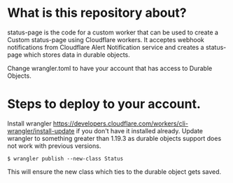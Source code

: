 # What is this repository about?

status-page is the code for a custom worker that can be used to create a Custom status-page using Cloudflare workers. It acceptes webhook notifications from Cloudflare Alert Notification service and creates a status-page which stores data in durable objects.

Change wrangler.toml to have your account that has access to Durable Objects.

# Steps to deploy to your account.

Install wrangler https://developers.cloudflare.com/workers/cli-wrangler/install-update if you don't have it installed already. Update wrangler to something greater than 1.19.3 as durable objects support does not work with previous versions.

```
$ wrangler publish --new-class Status
```

This will ensure the new class which ties to the durable object gets saved.
 
